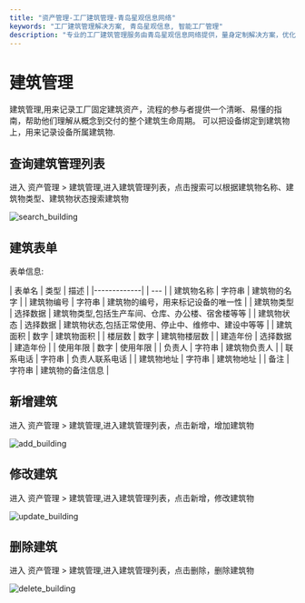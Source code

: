 ```yaml
---
title: "资产管理-工厂建筑管理-青岛星观信息网络"
keywords: "工厂建筑管理解决方案, 青岛星观信息, 智能工厂管理"
description: "专业的工厂建筑管理服务由青岛星观信息网络提供，量身定制解决方案，优化生产效率，提升建筑管理水平。"
---
```

# 建筑管理

建筑管理,用来记录工厂固定建筑资产，流程的参与者提供一个清晰、易懂的指南，帮助他们理解从概念到交付的整个建筑生命周期。
可以把设备绑定到建筑物上，用来记录设备所属建筑物.

## 查询建筑管理列表

进入 资产管理 > 建筑管理,进入建筑管理列表，点击搜索可以根据建筑物名称、建筑物类型、建筑物状态搜索建筑物

![search_building](/docs-assets/img/assets/building/search_building.png)

## 建筑表单

表单信息:

| 表单名         | 类型 | 描述 |
|-------------|  | --- |
| 建筑物名称       | 字符串	| 建筑物的名字 |
| 建筑物编号       |	字符串 |	建筑物的编号，用来标记设备的唯一性 |
| 建筑物类型      |	选择数据 |	建筑物类型,包括生产车间、仓库、办公楼、宿舍楼等等 |
| 建筑物状态 |	选择数据 |	建筑物状态,包括正常使用、停止中、维修中、建设中等等 |
| 建筑面积 |	数字 |	建筑物面积 |
| 楼层数 |	数字 |	建筑物楼层数 |
| 建造年份 |	选择数据 |	建造年份 |
| 使用年限 |	数字 |	使用年限 |
| 负责人 | 字符串 |	建筑物负责人 |
| 联系电话 | 字符串 |	负责人联系电话 |
| 建筑物地址 | 字符串 |	建筑物地址 |
| 备注 | 字符串 |	建筑物的备注信息 |

## 新增建筑


进入 资产管理 > 建筑管理,进入建筑管理列表，点击新增，增加建筑物


![add_building](/docs-assets/img/assets/building/add_building.png)

## 修改建筑


进入 资产管理 > 建筑管理,进入建筑管理列表，点击新增，修改建筑物


![update_building](/docs-assets/img/assets/building/update_building.png)

## 删除建筑

进入 资产管理 > 建筑管理,进入建筑管理列表，点击删除，删除建筑物

![delete_building](/docs-assets/img/assets/building/delete_building.png)